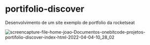 # portifolio-discover

Desenvolvimento de um site exemplo de portfolio da rocketseat

![screencapture-file-home-joao-Documentos-onebitcode-projetos-portifolio-discover-index-html-2022-04-04-10_28_02](https://user-images.githubusercontent.com/75868950/161554275-9c0104bd-a757-4ae5-aa18-434f436c1833.jpg)



